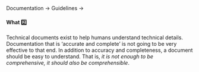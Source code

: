 <div id="path">Documentation &rarr; Guidelines &rarr;</div>

<div id="title">

#### What :two:

</div>

<div id="body">

Technical documents exist to help humans understand technical details. Documentation that is ‘accurate and complete’ is not going to be very effective to that end. In addition to accuracy and completeness, a document should be easy to understand. That is, _it is not enough to be comprehensive, it should also be comprehensible_.

</div>

<div id="extras">
</div>

</div>

